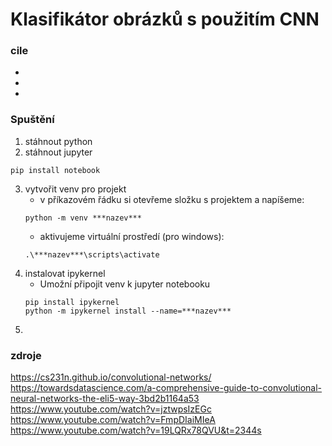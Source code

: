 # Klasifikátor obrázků s použitím CNN

### cile
*
*
*

### Spuštění
1. stáhnout python
2. stáhnout jupyter
```
pip install notebook
```
3. vytvořit venv pro projekt
    * v příkazovém řádku si otevřeme složku s projektem a napíšeme:
    ```
    python -m venv ***nazev***
    ```
    * aktivujeme virtuální prostředí (pro windows):
    ```
    .\***nazev***\scripts\activate
    ```
4. instalovat ipykernel
    * Umožní připojit venv k jupyter notebooku
    ```
    pip install ipykernel
    python -m ipykernel install --name=***nazev***
    ```
5.



### zdroje 
https://cs231n.github.io/convolutional-networks/
https://towardsdatascience.com/a-comprehensive-guide-to-convolutional-neural-networks-the-eli5-way-3bd2b1164a53
https://www.youtube.com/watch?v=jztwpsIzEGc
https://www.youtube.com/watch?v=FmpDIaiMIeA
https://www.youtube.com/watch?v=19LQRx78QVU&t=2344s
